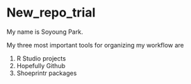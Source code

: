 # New_repo_trial

My name is Soyoung Park.

My three most important tools for organizing my workflow are 

1. R Studio projects
2. Hopefully Github
3. Shoeprintr packages
